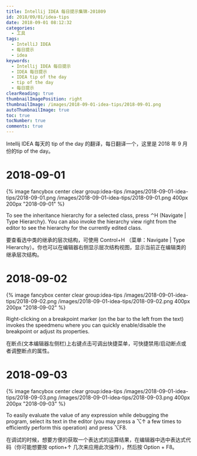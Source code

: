```yaml
---
title: Intellij IDEA 每日提示集锦-201809
id: 2018/09/01/idea-tips
date: 2018-09-01 08:12:32
categories:
  - 工具
tags:
  - IntelliJ IDEA
  - 每日提示
  - idea
keywords: 
  - Intellij IDEA 每日提示
  - IDEA 每日提示
  - IDEA tip of the day
  - tip of the day
  - 每日提示
clearReading: true
thumbnailImagePosition: right
thumbnailImage: /images/2018-09-01-idea-tips/2018-09-01.png
autoThumbnailImage: true
toc: true
tocNumber: true
comments: true
---
```


Intellij IDEA 每天的 tip of the day 的翻译，每日翻译一个，这里是 2018 年 9 月份的tip of the day。
<!-- more -->

# 2018-09-01

{% image fancybox center clear 
group:idea-tips /images/2018-09-01-idea-tips/2018-09-01.png
/images/2018-09-01-idea-tips/2018-09-01.png 400px 200px 
"2018-09-01" 
%}

To see the inheritance hierarchy for a selected class, press ⌃H (Navigate | Type Hierarchy). You can also invoke the hierarchy view right from the editor to see the hierarchy for the currently edited class.

要查看选中类的继承的层次结构，可使用 Control+H （菜单：Navigate | Type Hierarchy）。你也可以在编辑器右侧显示层次结构视图，显示当前正在编辑类的继承层次结构。

# 2018-09-02

{% image fancybox center clear 
group:idea-tips /images/2018-09-01-idea-tips/2018-09-02.png
/images/2018-09-01-idea-tips/2018-09-02.png 400px 200px 
"2018-09-02" 
%}

Right-clicking on a breakpoint marker (on the bar to the left from the text) invokes the speedmenu where you can quickly enable/disable the breakpoint or adjust its properties.

在断点(文本编辑器左侧栏)上右键点击可调出快捷菜单，可快捷禁用/启动断点或者调整断点的属性。

# 2018-09-03

{% image fancybox center clear 
group:idea-tips /images/2018-09-01-idea-tips/2018-09-03.png
/images/2018-09-01-idea-tips/2018-09-03.png 400px 200px 
"2018-09-03" 
%}

To easily evaluate the value of any expression while debugging the program, select its text in the editor (you may press a ⌥↑ a few times to efficiently perform this operation) and press ⌥F8.

在调试的时候，想要方便的获取一个表达式的运算结果，在编辑器中选中表达式代码（你可能想要按 option+↑ 几次来应用此次操作），然后按 Option + F8。

